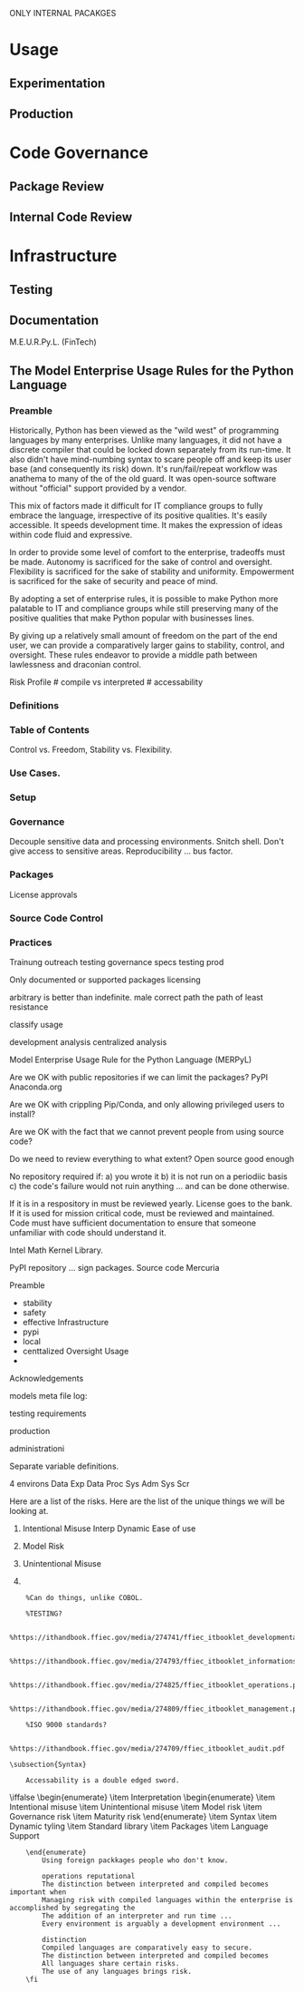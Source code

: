 ONLY INTERNAL PACAKGES

# Usage

## Experimentation

## Production


# Code Governance

## Package Review

## Internal Code Review


# Infrastructure

## Testing

## Documentation




 M.E.U.R.Py.L. (FinTech)
 
## The Model Enterprise Usage Rules for the Python Language
 
### Preamble
 
Historically, Python has been viewed as the "wild west" of programming
languages by many enterprises. Unlike many languages, it did not have a
discrete compiler that could be locked down separately from its run-time. It
also didn't have mind-numbing syntax to scare people off and keep its user
base (and consequently its risk) down. It's run/fail/repeat workflow was
anathema to many of the of the old guard. It was open-source software without
"official" support provided by a vendor.
 
This mix of factors made it difficult for IT compliance groups to fully
embrace the language, irrespective of its positive qualities. It's easily
accessible. It speeds development time. It makes the expression of ideas
within code fluid and expressive.
 
In order to provide some level of comfort to the enterprise, tradeoffs must be
made. Autonomy is sacrificed for the sake of control and oversight. Flexibility
is sacrificed for the sake of stability and uniformity. Empowerment is
sacrificed for the sake of security and peace of mind.
 
By adopting a set of enterprise rules, it is possible to make Python more
palatable to IT and compliance groups while still preserving many of the
positive qualities that make Python popular with businesses lines.
 
By giving up a relatively small amount of freedom on the part of the end user,
we can provide a comparatively larger gains to stability, control, and
oversight. These rules endeavor to provide a middle path between lawlessness
and draconian control.
 


Risk Profile
	# compile vs interpreted
	# accessability


### Definitions
 
 
### Table of Contents
 
Control vs. Freedom, Stability vs. Flexibility.
 
### Use Cases.
 
### Setup
### Governance
Decouple sensitive data and processing environments.
Snitch shell.
Don't give access to sensitive areas.
Reproducibility ... bus factor.
### Packages
 
License approvals
 
### Source Code Control
 
### Practices


Trainung outreach testing governance specs testing prod

Only documented or supported packages licensing

arbitrary is better than indefinite. male correct path the path of least resistance


classify usage

development
analysis
centralized analysis

Model Enterprise Usage Rule for the Python Language (MERPyL)

Are we OK with public repositories if we can limit the packages?
PyPI
Anaconda.org

Are we OK with crippling Pip/Conda, and only allowing privileged users to install?

Are we OK with the fact that we cannot prevent people from using source code?

Do we need to review everything to what extent? Open source good enough


No repository required if:
a) you wrote it 
b) it is not run on a periodiic basis
c) the code's failure would not ruin anything ... and can be done otherwise.

If it is in a respository in must be reviewed yearly. License goes to the bank.
If it is used for mission critical code, must be reviewed and maintained.
Code must have sufficient documentation to ensure that someone unfamiliar with code should understand it.

Intel Math Kernel Library.

PyPI repository ... sign packages. Source code Mercuria

Preamble
* stability
* safety
* effective
Infrastructure
* pypi
* local 
* centtalized
Oversight
Usage
* 
Acknowledgements


models
meta file
log:

testing requirements

production

administrationi


Separate variable definitions.


4 environs
Data Exp
Data Proc
Sys Adm
Sys Scr
 
 
Here are a list of the risks. Here are the list of the unique things we will be looking at.
 
1. Intentional Misuse
Interp
Dynamic
Ease of use
 
2. Model Risk
 
3. Unintentional Misuse
 
4.

		%Can do things, unlike COBOL.

		%TESTING?

		%https://ithandbook.ffiec.gov/media/274741/ffiec_itbooklet_developmentandacquisition.pdf

		%https://ithandbook.ffiec.gov/media/274793/ffiec_itbooklet_informationsecurity.pdf

		%https://ithandbook.ffiec.gov/media/274825/ffiec_itbooklet_operations.pdf

		%https://ithandbook.ffiec.gov/media/274809/ffiec_itbooklet_management.pdf

		%ISO 9000 standards?

		%https://ithandbook.ffiec.gov/media/274709/ffiec_itbooklet_audit.pdf

	\subsection{Syntax}

		Accessability is a double edged sword.


\iffalse
				\begin{enumerate}
   			\item Interpretation
   			\begin{enumerate}
	   			\item Intentional misuse
	   			\item Unintentional misuse
	   			\item Model risk
	   			\item Governance risk
	   			\item Maturity risk
   			\end{enumerate}
   			\item Syntax
   			\item Dynamic tyling
   			\item Standard library
   			\item Packages
   			\item Language Support

		\end{enumerate}
			Using foreign packkages people who don't know.

			operations reputational
			The distinction between interpreted and compiled becomes important when 
			Managing risk with compiled languages within the enterprise is accomplished by segregating the 
			The addition of an interpreter and run time ...
			Every environment is arguably a development environment ...

			distinction
			Compiled languages are comparatively easy to secure.
			The distinction between interpreted and compiled becomes 
			All languages share certain risks.
			The use of any languages brings risk. 
		\fi
